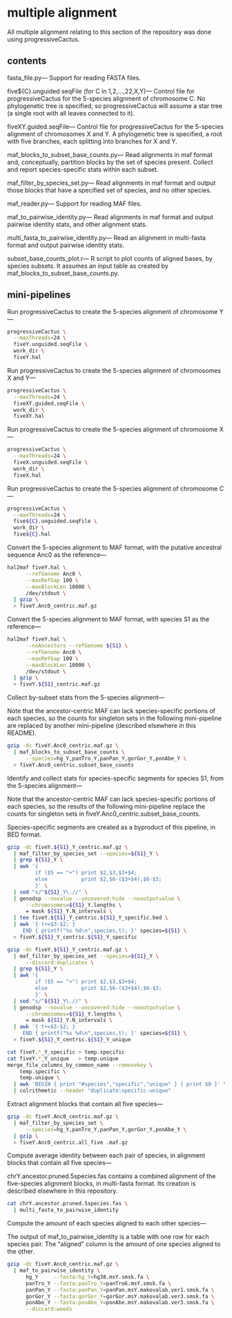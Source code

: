 # multiple alignment

All multiple alignment relating to this section of the repository was done
using progressiveCactus.

## contents

fasta_file.py&mdash;
Support for reading FASTA files.

five${C}.unguided.seqFile (for C in 1,2,...,22,X,Y)&mdash;
Control file for progressiveCactus for the 5-species alignment of chromosome C.
No phylogenetic tree is specified, so progressiveCactus will assume a star
tree (a single root with all leaves connected to it).

fiveXY.guided.seqFile&mdash;
Control file for progressiveCactus for the 5-species alignment of chromosomes X
and Y. A phylogenetic tree is specified, a root with five branches, each
splitting into branches for X and Y.

maf_blocks_to_subset_base_counts.py&mdash;
Read alignments in maf format and, conceptually, partition blocks by the set of
species present. Collect and report species-specific stats within each subset.

maf_filter_by_species_set.py&mdash;
Read alignments in maf format and output those blocks that have a specified
set of species, and no other species.

maf_reader.py&mdash;
Support for reading MAF files.

maf_to_pairwise_identity.py&mdash;
Read alignments in maf format and output pairwise identity stats, and other
alignment stats.

multi_fasta_to_pairwise_identity.py&mdash;
Read an alignment in multi-fasta format and output pairwise identity stats.

subset_base_counts_plot.r&mdash;
R script to plot counts of aligned bases, by species subsets. It assumes an
input table as created by maf_blocks_to_subset_base_counts.py.

## mini-pipelines

Run progressiveCactus to create the 5-species alignment of chromosome Y&mdash;

```bash  
progressiveCactus \
  --maxThreads=24 \
  fiveY.unguided.seqFile \
  work_dir \
  fiveY.hal
```

Run progressiveCactus to create the 5-species alignment of chromosomes X and
Y&mdash;

```bash  
progressiveCactus \
  --maxThreads=24 \
  fiveXY.guided.seqFile \
  work_dir \
  fiveXY.hal
```

Run progressiveCactus to create the 5-species alignment of chromosome X&mdash;

```bash  
progressiveCactus \
  --maxThreads=24 \
  fiveX.unguided.seqFile \
  work_dir \
  fiveX.hal
```

Run progressiveCactus to create the 5-species alignment of chromosome C&mdash;

```bash  
progressiveCactus \
  --maxThreads=24 \
  five${C}.unguided.seqFile \
  work_dir \
  five${C}.hal
```

Convert the 5-species alignment to MAF format, with the putative ancestral
sequence Anc0 as the reference&mdash;

```bash  
hal2maf fiveY.hal \
      --refGenome Anc0 \
      --maxRefGap 100 \
      --maxBlockLen 10000 \
      /dev/stdout \
  | gzip \
  > fiveY.Anc0_centric.maf.gz
```

Convert the 5-species alignment to MAF format, with species S1 as the
reference&mdash;

```bash  
hal2maf fiveY.hal \
      --noAncestors --refGenome ${S1} \
      --refGenome Anc0 \
      --maxRefGap 100 \
      --maxBlockLen 10000 \
      /dev/stdout \
  | gzip \
  > fiveY.${S1}_centric.maf.gz
```

Collect by-subset stats from the 5-species alignment&mdash;

Note that the ancestor-centric MAF can lack species-specific portions of each
species, so the counts for singleton sets in the following mini-pipeline are
replaced by another mini-pipeline (described elsewhere in this README).

```bash  
gzip -dc fiveY.Anc0_centric.maf.gz \
  | maf_blocks_to_subset_base_counts \
      --species=hg_Y,panTro_Y,panPan_Y,gorGor_Y,ponAbe_Y \
  > fiveY.Anc0_centric.subset_base_counts
```

Identify and collect stats for species-specific segments for species S1, from
the 5-species alignment&mdash;

Note that the ancestor-centric MAF can lack species-specific portions of each
species, so the results of the following mini-pipeline replace the counts for
singleton sets in fiveY.Anc0_centric.subset_base_counts.

Species-specific segments are created as a byproduct of this pipeline, in BED
format.

```bash  
gzip -dc fiveY.${S1}_Y_centric.maf.gz \
  | maf_filter_by_species_set --species=${S1}_Y \
  | grep ${S1}_Y \
  | awk '{
         if ($5 == "+") print $2,$3,$3+$4;
         else           print $2,$6-($3+$4),$6-$3;
         }' \
  | sed "s/^${S1}_Y\.//" \
  | genodsp --novalue --uncovered:hide --nooutputvalue \
      --chromosomes=${S1}_Y.lengths \
      = mask ${S1}_Y.N_intervals \
  | tee fiveY.${S1}_Y_centric.${S1}_Y_specific.bed \
  | awk '{ t+=$3-$2; }
     END { printf("%s %d\n",species,t); }' species=${S1} \
  > fiveY.${S1}_Y_centric.${S1}_Y_specific

gzip -dc fiveY.${S1}_Y_centric.maf.gz \
  | maf_filter_by_species_set --species=${S1}_Y \
      --discard:duplicates \
  | grep ${S1}_Y \
  | awk '{
         if ($5 == "+") print $2,$3,$3+$4;
         else           print $2,$6-($3+$4),$6-$3;
         }' \
  | sed "s/^${S1}_Y\.//" \
  | genodsp --novalue --uncovered:hide --nooutputvalue \
      --chromosomes=${S1}_Y.lengths \
      = mask ${S1}_Y.N_intervals \
  | awk '{ t+=$3-$2; }
     END { printf("%s %d\n",species,t); }' species=${S1} \
  > fiveY.${S1}_Y_centric.${S1}_Y_unique

cat fiveY.*_Y_specific > temp.specific
cat fiveY.*_Y_unique   > temp.unique
merge_file_columns_by_common_name --removekey \
    temp.specific \
    temp.unique \
  | awk 'BEGIN { print "#species","specific","unique" } { print $0 }' \
  | colrithmetic --header "duplicate:specific-unique"
```

Extract alignment blocks that contain all five species&mdash;

```bash  
gzip -dc fiveY.Anc0_centric.maf.gz \
  | maf_filter_by_species_set \
      --species=hg_Y,panTro_Y,panPan_Y,gorGor_Y,ponAbe_Y \
  | gzip \
  > fiveY.Anc0_centric.all_five .maf.gz
```

Compute average identity between each pair of species, in alignment blocks that
contain all five species&mdash;

chrY.ancestor.pruned.5species.fas contains a combined alignment of the
five-species alignment blocks, in multi-fasta format. Its creation is described
elsewhere in this repository.

```bash  
cat chrY.ancestor.pruned.5species.fas \
  | multi_fasta_to_pairwise_identity
```

Compute the amount of each species aligned to each other species&mdash;

The output of maf_to_pairwise_identity is a table with one row for each
species pair. The "aligned" column is the amount of one species aligned to
the other.

```bash  
gzip -dc fiveY.Anc0_centric.maf.gz \
  | maf_to_pairwise_identity \
      hg_Y     --fasta:hg_Y=hg38.msY.smsk.fa \
      panTro_Y --fasta:panTro_Y=panTro6.msY.smsk.fa \
      panPan_Y --fasta:panPan_Y=panPan.msY.makovalab.ver1.smsk.fa \
      gorGor_Y --fasta:gorGor_Y=gorGor.msY.makovalab.ver3.smsk.fa \
      ponAbe_Y --fasta:ponAbe_Y=ponAbe.msY.makovalab.ver3.smsk.fa \
      --discard:weeds
```
